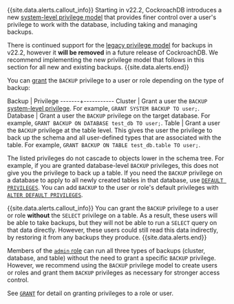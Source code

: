 {{site.data.alerts.callout_info}}
Starting in v22.2, CockroachDB introduces a new [system-level privilege model](security-reference/authorization.html#system-level-privileges) that provides finer control over a user's privilege to work with the database, including taking and managing backups. 

There is continued support for the [legacy privilege model](#required-privileges-using-the-legacy-privilege-model) for backups in v22.2, however it **will be removed** in a future release of CockroachDB. We recommend implementing the new privilege model that follows in this section for all new and existing backups.
{{site.data.alerts.end}}

You can [grant](grant.html#grant-privileges-on-specific-tables-in-a-database) the `BACKUP` privilege to a user or role depending on the type of backup:

Backup | Privilege
-------+-----------
Cluster | Grant a user the `BACKUP` [system-level privilege](security-reference/authorization.html#system-level-privileges). For example, `GRANT SYSTEM BACKUP TO user;`.
Database | Grant a user the `BACKUP` privilege on the target database. For example, `GRANT BACKUP ON DATABASE test_db TO user;`.
Table | Grant a user the `BACKUP` privilege at the table level. This gives the user the privilege to back up the schema and all user-defined types that are associated with the table. For example, `GRANT BACKUP ON TABLE test_db.table TO user;`.

The listed privileges do not cascade to objects lower in the schema tree. For example, if you are granted database-level `BACKUP` privileges, this does not give you the privilege to back up a table. If you need the `BACKUP` privilege on a database to apply to all newly created tables in that database, use [`DEFAULT PRIVILEGES`](security-reference/authorization.html#default-privileges). You can add `BACKUP` to the user or role's default privileges with [`ALTER DEFAULT PRIVILEGES`](alter-default-privileges.html#grant-default-privileges-to-a-specific-role).

{{site.data.alerts.callout_info}}
You can grant the `BACKUP` privilege to a user or role **without** the `SELECT` privilege on a table. As a result, these users will be able to take backups, but they will not be able to run a `SELECT` query on that data directly. However, these users could still read this data indirectly, by restoring it from any backups they produce.
{{site.data.alerts.end}}

Members of the [`admin` role](security-reference/authorization.html#admin-role) can run all three types of backups (cluster, database, and table) without the need to grant a specific `BACKUP` privilege. However, we recommend using the `BACKUP` privilege model to create users or roles and grant them `BACKUP` privileges as necessary for stronger access control.

See [`GRANT`](grant.html) for detail on granting privileges to a role or user.